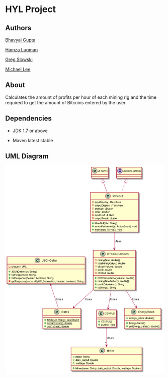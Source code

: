 # HYL Project

## Authors

[Bhavyai Gupta](https://github.com/zbhavyai)

[Hamza Luqman](https://github.com/hamzaluqman)

[Greg Slowski](https://github.com/gslowski)

[Michael Lee](https://github.com/mlee2021)




## About

Calculates the amount of profits per hour of each mining rig and the time required to get the amount of Bitcoins entered by the user.



## Dependencies

+ JDK 1.7 or above

+ Maven latest stable



## UML Diagram

![BTC UML](HYL_UML.png)

